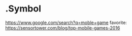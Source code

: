 # .Symbol
https://www.google.com/search?q=moble+game favorite: https://sensortower.com/blog/top-mobile-games-2016
